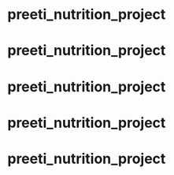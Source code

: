# preeti_nutrition_project
# preeti_nutrition_project
# preeti_nutrition_project
# preeti_nutrition_project
# preeti_nutrition_project
